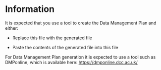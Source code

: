 # **Information**

It is expected that you use a tool to create the Data Management Plan and either:

-   Replace this file with the generated file

-   Paste the contents of the generated file into this file

For Data Management Plan generation it is expected to use a tool such as DMPonline, which is available here: <https://dmponline.dcc.ac.uk/>
